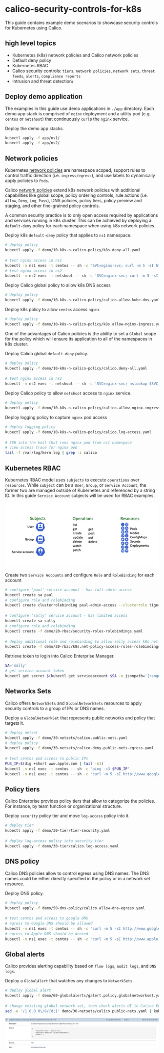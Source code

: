 # calico-security-controls-for-k8s

This guide contains example demo scenarios to showcase security controls for Kubernetes using Calico.

## high level topics

- Kubernetes (k8s) network policies and Calico network policies
- Default deny policy
- Kubernetes RBAC
- Calico security controls: `tiers`, `network policies`, `network sets`, `threat feeds`, `alerts`, `compliance reports`
- Intrusion and threat detection\

## Deploy demo application

The examples in this guide use demo applications in `./app` directory. Each demo app stack is comprised of `nginx` deployment and a utility pod (e.g. `centos` or `netshoot`) that continuously `curl`s the `nginx` service.

Deploy the demo app stacks.

```bash
kubectl apply -f app/ns1/
kubectl apply -f app/ns2/
```

## Network policies

Kubernetes [network policies](https://kubernetes.io/docs/concepts/services-networking/network-policies/#networkpolicy-resource) are namespace scoped, support rules to control traffic direction (i.e. `ingress/egress`), and use labels to dynamically apply policies to `Pods`.

Calico [network policies](https://docs.tigera.io/security/calico-network-policy) extend k8s network policies with additional capabilities like global scope, policy ordering controls, rule actions (i.e. `Allow`, `Deny`, `Log`, `Pass`), DNS policies, policy tiers, policy preview and staging, and other fine-grained policy controls.

A common security practice is to only open access required by applications and services running in k8s cluster. This can be achieved by deploying a `default-deny` policy for each namespace when using k8s network policies.

Deploy k8s `default-deny` policy that applies to `ns1` namespace.

```bash
# deploy policy
kubectl apply -f demo/10-k8s-n-calico-policy/k8s.deny-all.yaml

# test nginx access in ns1
kubectl -n ns1 exec -t centos -- sh -c 'SVC=nginx-svc; curl -m 5 -sI http://$SVC 2>/dev/null | grep -i http'
# test nginx access in ns2
kubectl -n ns2 exec -t netshoot -- sh -c 'SVC=nginx-svc; curl -m 5 -sI http://$SVC 2>/dev/null | grep -i http'
```

Deploy Calico global policy to allow k8s DNS access

```bash
# deploy policy
kubectl apply -f demo/10-k8s-n-calico-policy/calico.allow-kube-dns.yaml
```

Deploy k8s policy to allow `centos` access `nginx`

```bash
# deploy policy
kubectl apply -f demo/10-k8s-n-calico-policy/k8s.allow-nginx-ingress.yaml
```

One of the advantages of Calico policies is the ability to set a `Global` scope for the policy which will ensure its application to all of the namespaces in k8s cluster.

Deploy Calico global `default-deny` policy.

```bash
# deploy policy
kubectl apply -f demo/10-k8s-n-calico-policy/calico.deny-all.yaml

# test nginx access in ns2
kubectl -n ns2 exec -t netshoot -- sh -c 'SVC=nginx-svc; nslookup $SVC; curl -m 5 -sI http://$SVC 2>/dev/null | grep -i http'
```

Deploy Calico policy to allow `netshoot` access to `nginx` service.

```bash
# deploy policy
kubectl apply -f demo/10-k8s-n-calico-policy/calico.allow-nginx-ingress.yaml
```

Deploy logging policy to capture `nginx` pod access

```bash
# deploy logging policy
kubectl apply -f demo/10-k8s-n-calico-policy/calico.log-access.yaml

# SSH into the host that runs nginx pod from ns1 namespace
# view access trace for nginx pod
tail -f /var/log/kern.log | grep -i calico
```

## Kubernetes RBAC

Kubernetes RBAC model uses `subjects` to execute `operations` over `resources`. While `subject` can be a `User`, `Group`, or `Service Account`, the former two are managed outside of Kubernetes and referenced by a string ID. In this guide `Service Account` subjects will be used for RBAC examples.

![Kubernetes RBAC model](./img/k8s_rbac_constructs.png)

Create two `Service Accounts` and configure `Role` and `RoleBinding` for each account

```bash
# configure 'paul' service account - has full admin access
kubectl create sa paul
# configure role and rolebinding
kubectl create clusterrolebinding paul-admin-access --clusterrole tigera-network-admin --serviceaccount default:paul

# configure 'sally' service account - has limited access
kubectl create sa sally
# configure role and rolebinding
kubectl create -f demo/20-rbac/security-roles-rolebindings.yaml

# deploy additional role and rolebinding to allow sally access k8s net policies
kubectl create -f demo/20-rbac/k8s.net-policy-access-roles-rolebindings.yaml
```

Retrieve token to login into Calico Enterprise Manager.

```bash
SA='sally'
# get service account token
kubectl get secret $(kubectl get serviceaccount $SA -o jsonpath='{range .secrets[*]}{.name}{"\n"}{end}' | grep token) -o go-template='{{.data.token | base64decode}}'
```

## Networks Sets

Calico offers `NetworkSets` and `GlobalNetworkSets` resources to apply security controls to a group of IPs or DNS names.

Deploy a `GlobalNetworkSet` that represents public networks and policy that targets it.

```bash
# deploy netset
kubectl apply -f demo/30-netsets/calico.public-nets.yaml
# deploy policy
kubectl apply -f demo/30-netsets/calico.deny-public-nets-egress.yaml

# test centos pod access to public IPs
PUB_IP=$(dig +short www.apple.com | tail -n1)
kubectl -n ns1 exec -t centos -- sh -c "ping -c3 $PUB_IP"
kubectl -n ns1 exec -t centos -- sh -c 'curl -m 5 -sI http://www.google.com 2>/dev/null | grep -i http'
```

## Policy tiers

Calico Enterprise provides policy tiers that allow to categorize the policies. For instance, by team function or organizational structure.

Deploy `security` policy tier and move `log-access` policy into it.

```bash
# deploy tier
kubectl apply -f demo/30-tier/tier-security.yaml

# deploy log-access policy into security tier
kubectl apply -f demo/30-tier/calico.log-access.yaml
```

## DNS policy

Calico DNS policies allow to control egress using DNS names. The DNS names could be either directly specified in the policy or in a network set resource.

Deploy DNS policy.

```bash
# deploy policy
kubectl apply -f demo/50-dns-policy/calico.allow-dns-egress.yaml

# test centos pod access to google DNS
# egress to Google DNS should be allowed
kubectl -n ns1 exec -t centos -- sh -c 'curl -m 5 -sI http://www.google.com 2>/dev/null | grep -i http'
# egress to Apple DNS should be denied
kubectl -n ns1 exec -t centos -- sh -c 'curl -m 5 -sI http://www.apple.com 2>/dev/null | grep -i http'
```

## Global alerts

Calico provides alerting capability based on `flow logs`, `audit logs`, and `DNS logs`.

Deploy a `GlobalAlert` that watches any changes to `NetworkSets`.

```bash
# deploy global alert
kubectl apply -f demo/60-globalalerts/galert.policy.globalnetworkset.yaml

# change existing global network set, then check alerts UI in Calico Enterprise Manager
sed -e '/1.0.0.0\/8/{d;}' demo/30-netsets/calico.public-nets.yaml | kubectl apply -f -
```

![Calico global alerts](img/global-alerts.png)
